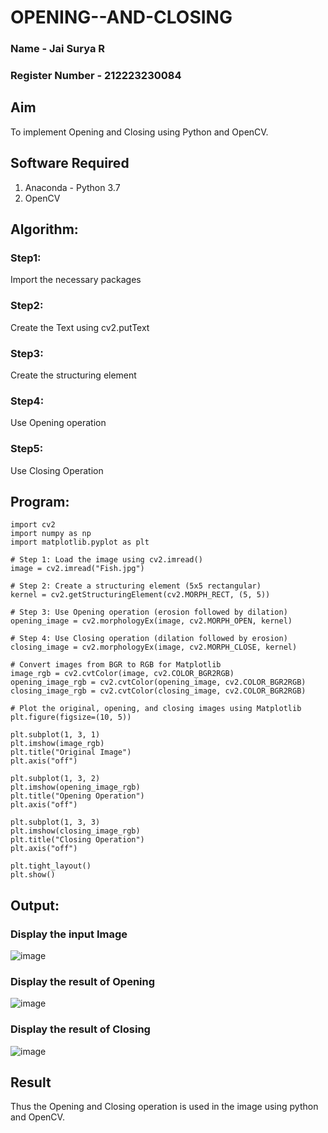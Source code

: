 # OPENING--AND-CLOSING
### Name - Jai Surya R
### Register Number - 212223230084
## Aim
To implement Opening and Closing using Python and OpenCV.

## Software Required
1. Anaconda - Python 3.7
2. OpenCV
## Algorithm:
### Step1:
Import the necessary packages


### Step2:
Create the Text using cv2.putText

### Step3:
Create the structuring element

### Step4:
Use Opening operation

### Step5:
Use Closing Operation

 
## Program:
```
import cv2
import numpy as np
import matplotlib.pyplot as plt

# Step 1: Load the image using cv2.imread()
image = cv2.imread("Fish.jpg")  

# Step 2: Create a structuring element (5x5 rectangular)
kernel = cv2.getStructuringElement(cv2.MORPH_RECT, (5, 5))

# Step 3: Use Opening operation (erosion followed by dilation)
opening_image = cv2.morphologyEx(image, cv2.MORPH_OPEN, kernel)

# Step 4: Use Closing operation (dilation followed by erosion)
closing_image = cv2.morphologyEx(image, cv2.MORPH_CLOSE, kernel)

# Convert images from BGR to RGB for Matplotlib
image_rgb = cv2.cvtColor(image, cv2.COLOR_BGR2RGB)
opening_image_rgb = cv2.cvtColor(opening_image, cv2.COLOR_BGR2RGB)
closing_image_rgb = cv2.cvtColor(closing_image, cv2.COLOR_BGR2RGB)

# Plot the original, opening, and closing images using Matplotlib
plt.figure(figsize=(10, 5))

plt.subplot(1, 3, 1)
plt.imshow(image_rgb)
plt.title("Original Image")
plt.axis("off")

plt.subplot(1, 3, 2)
plt.imshow(opening_image_rgb)
plt.title("Opening Operation")
plt.axis("off")

plt.subplot(1, 3, 3)
plt.imshow(closing_image_rgb)
plt.title("Closing Operation")
plt.axis("off")

plt.tight_layout()
plt.show()

```
## Output:

### Display the input Image
![image](https://github.com/user-attachments/assets/c6772ac7-5d88-46ba-9c06-f63c15e3c7ed)


### Display the result of Opening
![image](https://github.com/user-attachments/assets/1dc47e42-1357-449e-9d9b-6984ddb666a6)



### Display the result of Closing
![image](https://github.com/user-attachments/assets/4f0cd2c5-bbdd-4cbc-bf99-ab1bc25001be)




## Result
Thus the Opening and Closing operation is used in the image using python and OpenCV.
